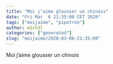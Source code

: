 ```yaml
---
title: "Moi j’aime glousser un chinois"
date: "Fri Mar  6 21:35:00 CET 2020"
tags: ["moijaime", "pipotron"]
author: m1ch3l
categories: ["generated"]
slug: "moijaime/2020-03-06-21:35:00"
---
```


Moi j’aime glousser un chinois
